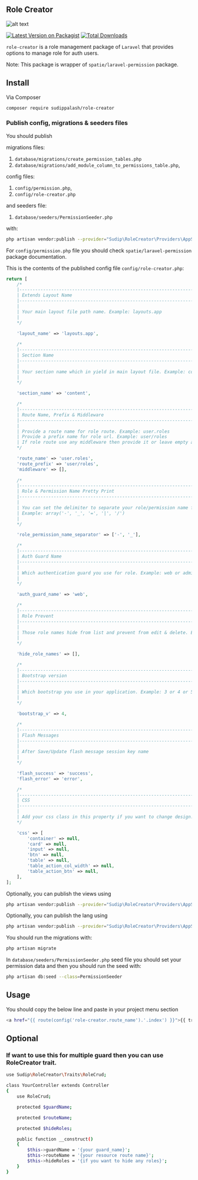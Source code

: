 ## Role Creator

![alt text](https://github.com/sudippalash/role-creator/blob/master/img.jpg?raw=true)


[![Latest Version on Packagist][ico-version]][link-packagist]
[![Total Downloads][ico-downloads]][link-downloads]


`role-creator` is a role management package of `Laravel` that provides options to manage role for auth users.

Note: This package is wrapper of `spatie/laravel-permission` package.

## Install

Via Composer

```bash
composer require sudippalash/role-creator
```

### Publish config, migrations & seeders files


You should publish 

migrations files:
1. `database/migrations/create_permission_tables.php`
2. `database/migrations/add_module_column_to_permissions_table.php`, 

config files:
1. `config/permission.php`, 
2. `config/role-creator.php` 

and seeders file:
1. `database/seeders/PermissionSeeder.php` 

with:

```bash
php artisan vendor:publish --provider="Sudip\RoleCreator\Providers\AppServiceProvider" --tag=required
```

For `config/permission.php` file you should check `spatie/laravel-permission` package documentation.

This is the contents of the published config file `config/role-creator.php`:

```php
return [
    /*
    |--------------------------------------------------------------------------
    | Extends Layout Name
    |--------------------------------------------------------------------------
    |
    | Your main layout file path name. Example: layouts.app
    | 
    */

    'layout_name' => 'layouts.app',
    
    /*
    |--------------------------------------------------------------------------
    | Section Name
    |--------------------------------------------------------------------------
    |
    | Your section name which in yield in main layout file. Example: content
    | 
    */

    'section_name' => 'content',

    /*
    |--------------------------------------------------------------------------
    | Route Name, Prefix & Middleware
    |--------------------------------------------------------------------------
    |
    | Provide a route name for role route. Example: user.roles
    | Provide a prefix name for role url. Example: user/roles
    | If role route use any middleware then provide it or leave empty array. Example: ['auth'] 
    */

    'route_name' => 'user.roles',
    'route_prefix' => 'user/roles',
    'middleware' => [],
    
    /*
    |--------------------------------------------------------------------------
    | Role & Permission Name Pretty Print 
    |--------------------------------------------------------------------------
    |
    | You can set the delimiter to separate your role/permission name for pretty preview
    | Example: array('-', '_', '=', '|', '/')
    | 
    */

    'role_permission_name_separator' => ['-', '_'],

    /*
    |--------------------------------------------------------------------------
    | Auth Guard Name
    |--------------------------------------------------------------------------
    |
    | Which authentication guard you use for role. Example: web or admin
    | 
    */

    'auth_guard_name' => 'web',

    /*
    |--------------------------------------------------------------------------
    | Role Prevent
    |--------------------------------------------------------------------------
    |
    | Those role names hide from list and prevent from edit & delete. Example ['Super Admin']
    |
    */

    'hide_role_names' => [],

    /*
    |--------------------------------------------------------------------------
    | Bootstrap version
    |--------------------------------------------------------------------------
    |
    | Which bootstrap you use in your application. Example: 3 or 4 or 5
    | 
    */

    'bootstrap_v' => 4,

    /*
    |--------------------------------------------------------------------------
    | Flash Messages
    |--------------------------------------------------------------------------
    |
    | After Save/Update flash message session key name
    | 
    */

    'flash_success' => 'success',
    'flash_error' => 'error',

    /*
    |--------------------------------------------------------------------------
    | CSS
    |--------------------------------------------------------------------------
    |
    | Add your css class in this property if you want to change design. 
    */

    'css' => [
        'container' => null,
        'card' => null,
        'input' => null,
        'btn' => null,
        'table' => null,
        'table_action_col_width' => null,
        'table_action_btn' => null,
    ],
];
```

Optionally, you can publish the views using

```bash
php artisan vendor:publish --provider="Sudip\RoleCreator\Providers\AppServiceProvider" --tag=views
```

Optionally, you can publish the lang using

```bash
php artisan vendor:publish --provider="Sudip\RoleCreator\Providers\AppServiceProvider" --tag=lang
```

You should run the migrations with:

```bash
php artisan migrate
```

In `database/seeders/PermissionSeeder.php` seed file you should set your permission data and then you should run the seed with:

```bash
php artisan db:seed --class=PermissionSeeder
```

## Usage

You should copy the below line and paste in your project menu section

```bash
<a href="{{ route(config('role-creator.route_name').'.index') }}">{{ trans('role-creator::sp_role_creator.roles') }}</a>
```

## Optional
### If want to use this for multiple guard then you can use RoleCreator trait.
```bash
use Sudip\RoleCreator\Traits\RoleCrud;

class YourController extends Controller
{
    use RoleCrud;

    protected $guardName;

    protected $routeName;

    protected $hideRoles;

    public function __construct()
    {
        $this->guardName = '{your guard_name}';
        $this->routeName = '{your resource route name}';
        $this->hideRoles = '{if you want to hide any roles}';
    }
}
```

[ico-version]: https://img.shields.io/packagist/v/sudippalash/role-creator?style=flat-square
[ico-downloads]: https://img.shields.io/packagist/dt/sudippalash/role-creator?style=flat-square
[link-packagist]: https://packagist.org/packages/sudippalash/role-creator
[link-downloads]: https://packagist.org/packages/sudippalash/role-creator
[link-author]: https://github.com/sudippalash

